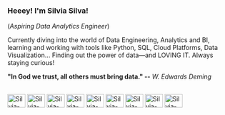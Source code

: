 ### Heeey! I'm Silvia Silva! 
(_Aspiring Data Analytics Engineer_)

Currently diving into the world of Data Engineering, Analytics and BI, learning and working with tools like Python, SQL, Cloud Platforms, Data Visualization... Finding out the power of data—and LOVING IT. Always staying curious! 

**"In God we trust, all others must bring data." --** _W. Edwards Deming_
<div style="display: inline_block"><br>
<img align="center" alt="Silvia-illustrator" height="30" width="40" src="https://cdn.jsdelivr.net/gh/devicons/devicon@latest/icons/illustrator/illustrator-line.svg" />
<img align="center" alt="Silvia-photoshop" height="30" width="40" src="https://cdn.jsdelivr.net/gh/devicons/devicon@latest/icons/photoshop/photoshop-original.svg" />
<img align="center" alt="Silvia-canva" height="30" width="40" s src="https://cdn.jsdelivr.net/gh/devicons/devicon@latest/icons/canva/canva-original.svg" />
<img align="center" alt="Silvia-figma" height="30" width="40" src="https://cdn.jsdelivr.net/gh/devicons/devicon@latest/icons/figma/figma-original.svg" />
<img align="center" alt="Silvia-wordpress" height="30" width="40" src="https://cdn.jsdelivr.net/gh/devicons/devicon@latest/icons/wordpress/wordpress-plain.svg" />
<img align="center" alt="Silvia-sqlserver" height="30" width="40" src="https://cdn.jsdelivr.net/gh/devicons/devicon@latest/icons/microsoftsqlserver/microsoftsqlserver-plain.svg" />
<img align="center" alt="Silvia-sqlite" height="30" width="40" src="https://cdn.jsdelivr.net/gh/devicons/devicon@latest/icons/sqlite/sqlite-original.svg" />
<img align="center" alt="Silvia-azuresql" height="30" width="40" src="https://cdn.jsdelivr.net/gh/devicons/devicon@latest/icons/azuresqldatabase/azuresqldatabase-original.svg" />
<img align="center" alt="Silvia-python" height="30" width="40" src="https://cdn.jsdelivr.net/gh/devicons/devicon@latest/icons/python/python-original.svg" />
</div>






<!--
**eusilviasilva/eusilviasilva** is a ✨ _special_ ✨ repository because its `README.md` (this file) appears on your GitHub profile.

Here are some ideas to get you started:

- 🔭 I’m currently working on ...
- 🌱 I’m currently learning ...
- 👯 I’m looking to collaborate on ...
- 🤔 I’m looking for help with ...
- 💬 Ask me about ...
- 📫 How to reach me: ...
- 😄 Pronouns: ...
- ⚡ Fun fact: ...
-->
